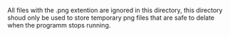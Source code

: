 All files with the .png extention are ignored in this directory, this directory shoud only be used to store temporary png files that are safe to delate when the programm stops running.
